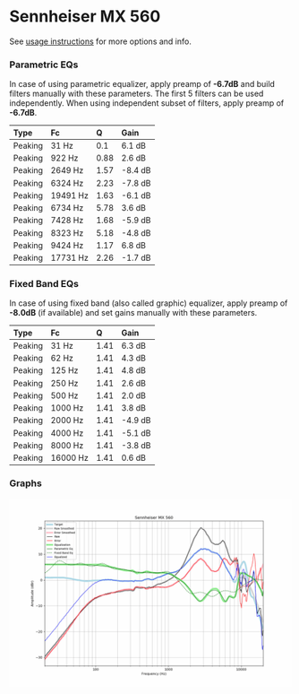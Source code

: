 # Sennheiser MX 560
See [usage instructions](https://github.com/jaakkopasanen/AutoEq#usage) for more options and info.

### Parametric EQs
In case of using parametric equalizer, apply preamp of **-6.7dB** and build filters manually
with these parameters. The first 5 filters can be used independently.
When using independent subset of filters, apply preamp of **-6.7dB**.

| Type    | Fc       |    Q | Gain    |
|:--------|:---------|:-----|:--------|
| Peaking | 31 Hz    | 0.1  | 6.1 dB  |
| Peaking | 922 Hz   | 0.88 | 2.6 dB  |
| Peaking | 2649 Hz  | 1.57 | -8.4 dB |
| Peaking | 6324 Hz  | 2.23 | -7.8 dB |
| Peaking | 19491 Hz | 1.63 | -6.1 dB |
| Peaking | 6734 Hz  | 5.78 | 3.6 dB  |
| Peaking | 7428 Hz  | 1.68 | -5.9 dB |
| Peaking | 8323 Hz  | 5.18 | -4.8 dB |
| Peaking | 9424 Hz  | 1.17 | 6.8 dB  |
| Peaking | 17731 Hz | 2.26 | -1.7 dB |

### Fixed Band EQs
In case of using fixed band (also called graphic) equalizer, apply preamp of **-8.0dB**
(if available) and set gains manually with these parameters.

| Type    | Fc       |    Q | Gain    |
|:--------|:---------|:-----|:--------|
| Peaking | 31 Hz    | 1.41 | 6.3 dB  |
| Peaking | 62 Hz    | 1.41 | 4.3 dB  |
| Peaking | 125 Hz   | 1.41 | 4.8 dB  |
| Peaking | 250 Hz   | 1.41 | 2.6 dB  |
| Peaking | 500 Hz   | 1.41 | 2.0 dB  |
| Peaking | 1000 Hz  | 1.41 | 3.8 dB  |
| Peaking | 2000 Hz  | 1.41 | -4.9 dB |
| Peaking | 4000 Hz  | 1.41 | -5.1 dB |
| Peaking | 8000 Hz  | 1.41 | -3.8 dB |
| Peaking | 16000 Hz | 1.41 | 0.6 dB  |

### Graphs
![](./Sennheiser%20MX%20560.png)